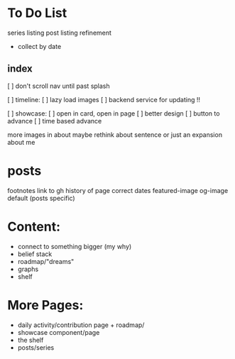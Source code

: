 # To Do List

series listing
post listing refinement
- collect by date

## index
[ ] don't scroll nav until past splash

[ ] timeline:
	[ ] lazy load images
	[ ] backend service for updating !!

[ ] showcase:
	[ ] open in card, open in page
	[ ] better design
	[ ] button to advance
	[ ] time based advance

more images in about
maybe rethink about sentence or just an expansion about me

# posts
footnotes
link to gh history of page
correct dates
featured-image
og-image default (posts specific)

# Content:
- connect to something bigger (my why)
- belief stack
- roadmap/"dreams"
- graphs
- shelf

# More Pages:
- daily activity/contribution page + roadmap/
- showcase component/page
- the shelf
- posts/series